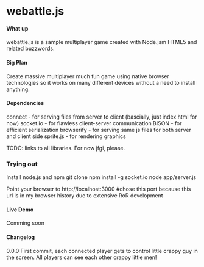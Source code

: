 webattle.js
========

#### What up ####

webattle.js is a sample multiplayer game created with Node.jsm HTML5 and related buzzwords.

#### Big Plan ####

Create massive multiplayer much fun game using native browser technologies so it works on many different devices without a need to install anything.

#### Dependencies ####

connect - for serving files from server to client (bascially, just index.html for now)
socket.io - for flawless client-server communication 
BISON - for efficient serialization
browserify - for serving same js files for both server and client side
sprite.js - for rendering graphics

TODO: links to all libraries. For now jfgi, please.

### Trying out ###
Install node.js and npm
  git clone
  npm install -g socket.io
  node app/server.js

Point your browser to http://localhost:3000 #chose this port because this url is in my browser history due to extensive RoR development

#### Live Demo ####

Comming soon

#### Changelog ####

0.0.0 First commit, each connected player gets to control little crappy guy in the screen. All players can see each other crappy little men!